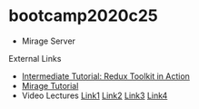 # bootcamp2020c25
* Mirage Server

External Links
* [Intermediate Tutorial: Redux Toolkit in Action](https://redux-toolkit.js.org/tutorials/overview)
* [Mirage Tutorial](https://miragejs.com/tutorial/intro/)
* Video Lectures [Link1](https://www.youtube.com/watch?v=cZ5_x0BcJdQ&ab_channel=PanacloudServerlessSaaSTraining) [Link2](https://www.facebook.com/zeeshanhanif/videos/10224313589932253/) [Link3](https://www.youtube.com/watch?v=ShKroZxL89k&ab_channel=PanacloudServerlessSaaSTraininginUrdu) [Link4](https://www.facebook.com/zeeshanhanif/videos/10224323086249655/)
